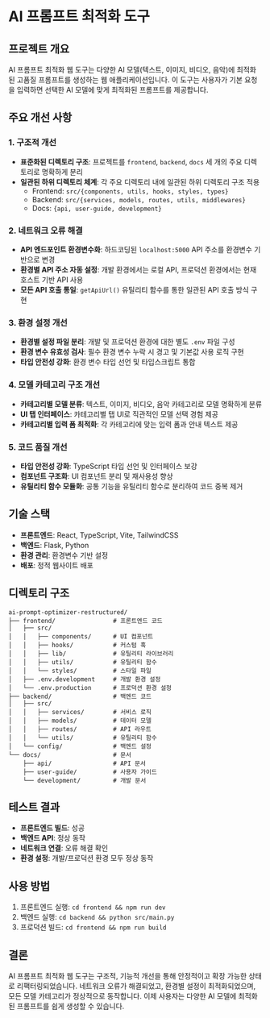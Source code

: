 # AI 프롬프트 최적화 도구

## 프로젝트 개요

AI 프롬프트 최적화 웹 도구는 다양한 AI 모델(텍스트, 이미지, 비디오, 음악)에 최적화된 고품질 프롬프트를 생성하는 웹 애플리케이션입니다. 이 도구는 사용자가 기본 요청을 입력하면 선택한 AI 모델에 맞게 최적화된 프롬프트를 제공합니다.

## 주요 개선 사항

### 1. 구조적 개선

- **표준화된 디렉토리 구조**: 프로젝트를 `frontend`, `backend`, `docs` 세 개의 주요 디렉토리로 명확하게 분리
- **일관된 하위 디렉토리 체계**: 각 주요 디렉토리 내에 일관된 하위 디렉토리 구조 적용
  - Frontend: `src/{components, utils, hooks, styles, types}`
  - Backend: `src/{services, models, routes, utils, middlewares}`
  - Docs: `{api, user-guide, development}`

### 2. 네트워크 오류 해결

- **API 엔드포인트 환경변수화**: 하드코딩된 `localhost:5000` API 주소를 환경변수 기반으로 변경
- **환경별 API 주소 자동 설정**: 개발 환경에서는 로컬 API, 프로덕션 환경에서는 현재 호스트 기반 API 사용
- **모든 API 호출 통일**: `getApiUrl()` 유틸리티 함수를 통한 일관된 API 호출 방식 구현

### 3. 환경 설정 개선

- **환경별 설정 파일 분리**: 개발 및 프로덕션 환경에 대한 별도 `.env` 파일 구성
- **환경 변수 유효성 검사**: 필수 환경 변수 누락 시 경고 및 기본값 사용 로직 구현
- **타입 안전성 강화**: 환경 변수 타입 선언 및 타입스크립트 통합

### 4. 모델 카테고리 구조 개선

- **카테고리별 모델 분류**: 텍스트, 이미지, 비디오, 음악 카테고리로 모델 명확하게 분류
- **UI 탭 인터페이스**: 카테고리별 탭 UI로 직관적인 모델 선택 경험 제공
- **카테고리별 입력 폼 최적화**: 각 카테고리에 맞는 입력 폼과 안내 텍스트 제공

### 5. 코드 품질 개선

- **타입 안전성 강화**: TypeScript 타입 선언 및 인터페이스 보강
- **컴포넌트 구조화**: UI 컴포넌트 분리 및 재사용성 향상
- **유틸리티 함수 모듈화**: 공통 기능을 유틸리티 함수로 분리하여 코드 중복 제거

## 기술 스택

- **프론트엔드**: React, TypeScript, Vite, TailwindCSS
- **백엔드**: Flask, Python
- **환경 관리**: 환경변수 기반 설정
- **배포**: 정적 웹사이트 배포

## 디렉토리 구조

```
ai-prompt-optimizer-restructured/
├── frontend/                # 프론트엔드 코드
│   ├── src/
│   │   ├── components/      # UI 컴포넌트
│   │   ├── hooks/           # 커스텀 훅
│   │   ├── lib/             # 유틸리티 라이브러리
│   │   ├── utils/           # 유틸리티 함수
│   │   └── styles/          # 스타일 파일
│   ├── .env.development     # 개발 환경 설정
│   └── .env.production      # 프로덕션 환경 설정
├── backend/                 # 백엔드 코드
│   ├── src/
│   │   ├── services/        # 서비스 로직
│   │   ├── models/          # 데이터 모델
│   │   ├── routes/          # API 라우트
│   │   └── utils/           # 유틸리티 함수
│   └── config/              # 백엔드 설정
└── docs/                    # 문서
    ├── api/                 # API 문서
    ├── user-guide/          # 사용자 가이드
    └── development/         # 개발 문서
```

## 테스트 결과

- **프론트엔드 빌드**: 성공
- **백엔드 API**: 정상 동작
- **네트워크 연결**: 오류 해결 확인
- **환경 설정**: 개발/프로덕션 환경 모두 정상 동작

## 사용 방법

1. 프론트엔드 실행: `cd frontend && npm run dev`
2. 백엔드 실행: `cd backend && python src/main.py`
3. 프로덕션 빌드: `cd frontend && npm run build`

## 결론

AI 프롬프트 최적화 웹 도구는 구조적, 기능적 개선을 통해 안정적이고 확장 가능한 상태로 리팩터링되었습니다. 네트워크 오류가 해결되었고, 환경별 설정이 최적화되었으며, 모든 모델 카테고리가 정상적으로 동작합니다. 이제 사용자는 다양한 AI 모델에 최적화된 프롬프트를 쉽게 생성할 수 있습니다.
